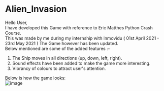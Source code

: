 # Alien_Invasion

Hello User,<br>
I have developed this Game with reference to Eric Matthes Python Crash Course.<br>
This was made by me during my internship with Inmovidu ( 01st April 2021 - 23rd May 2021 )
The Game however has been updated.<br>
Below mentioned are some of the added features :- <br>
1. The Ship moves in all directions (up, down, left, right).<br>
2. Sound effects have been added to make the game more interesting.<br>
3. Vibrancy of colours to attract user's attention. <br>

Below is how the game looks: <br>
![image](https://user-images.githubusercontent.com/71587244/117607892-90e53900-b17a-11eb-804e-a4cb2cefb86a.png)


